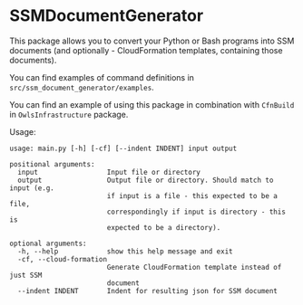 # SSMDocumentGenerator

This package allows you to convert your Python or Bash programs into SSM documents
 (and optionally - CloudFormation templates, containing those documents).

You can find examples of command definitions in `src/ssm_document_generator/examples`.

You can find an example of using this package in combination with `CfnBuild` in `OwlsInfrastructure` package.  

Usage:

```
usage: main.py [-h] [-cf] [--indent INDENT] input output

positional arguments:
  input                 Input file or directory
  output                Output file or directory. Should match to input (e.g.
                        if input is a file - this expected to be a file,
                        correspondingly if input is directory - this is
                        expected to be a directory).

optional arguments:
  -h, --help            show this help message and exit
  -cf, --cloud-formation
                        Generate CloudFormation template instead of just SSM
                        document
  --indent INDENT       Indent for resulting json for SSM document
```
